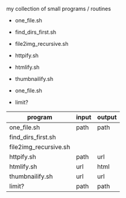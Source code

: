 my collection of small programs / routines

* one_file.sh
* find_dirs_first.sh
* file2img_recursive.sh
* httpify.sh
* htmlify.sh
* thumbnailify.sh
* one_file.sh

* limit?

|program | input | output|
|---------|-----------|----------|
| one_file.sh | path | path |
| find_dirs_first.sh | | |
| file2img_recursive.sh | | |
| httpify.sh | path | url |
| htmlify.sh | url | html |
| thumbnailify.sh | url | url |
| limit? | path | path |